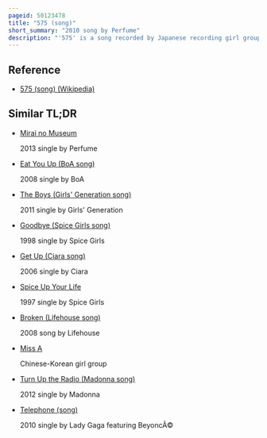 ```yaml
---
pageid: 50123478
title: "575 (song)"
short_summary: "2010 song by Perfume"
description: "'575' is a song recorded by Japanese recording girl group Perfume for their third studio album, JPN . It was written, composed, arranged, and produced by japanese musician and Capsule Member Yasutaka Nakata. The Song was included as a b-side Track for the Group's single Voice. It was also released on 14 July 2010 exclusively to uta Stores in Japan. Musically, '575' was described as a mellow japanese Pop Song. It is the first Time that the Group performs in a Rap Structure delivered after the first Chorus. The Song's Title, and the Structure of its Verses, Derives from the Structure of Haiku, a japanese Style of Poetry which comprises a 5-syllable Line, a 7-syllable Line, and then another 5-syllable Line."
---
```


## Reference

- [575 (song) (Wikipedia)](https://en.wikipedia.org/?curid=50123478)

## Similar TL;DR

- [Mirai no Museum](/tldr/en/mirai-no-museum)

  2013 single by Perfume

- [Eat You Up (BoA song)](/tldr/en/eat-you-up-boa-song)

  2008 single by BoA

- [The Boys (Girls' Generation song)](/tldr/en/the-boys-girls-generation-song)

  2011 single by Girls' Generation

- [Goodbye (Spice Girls song)](/tldr/en/goodbye-spice-girls-song)

  1998 single by Spice Girls

- [Get Up (Ciara song)](/tldr/en/get-up-ciara-song)

  2006 single by Ciara

- [Spice Up Your Life](/tldr/en/spice-up-your-life)

  1997 single by Spice Girls

- [Broken (Lifehouse song)](/tldr/en/broken-lifehouse-song)

  2008 song by Lifehouse

- [Miss A](/tldr/en/miss-a)

  Chinese-Korean girl group

- [Turn Up the Radio (Madonna song)](/tldr/en/turn-up-the-radio-madonna-song)

  2012 single by Madonna

- [Telephone (song)](/tldr/en/telephone-song)

  2010 single by Lady Gaga featuring BeyoncÃ©
